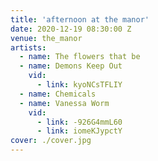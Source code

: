 ```yaml
---
title: 'afternoon at the manor'
date: 2020-12-19 08:30:00 Z
venue: the_manor
artists:
  - name: The flowers that be
  - name: Demons Keep Out
    vid:
      - link: kyoNCsTFLIY
  - name: Chemicals
  - name: Vanessa Worm
    vid:
      - link: -926G4mmL60
      - link: iomeKJypctY
cover: ./cover.jpg
---
```

